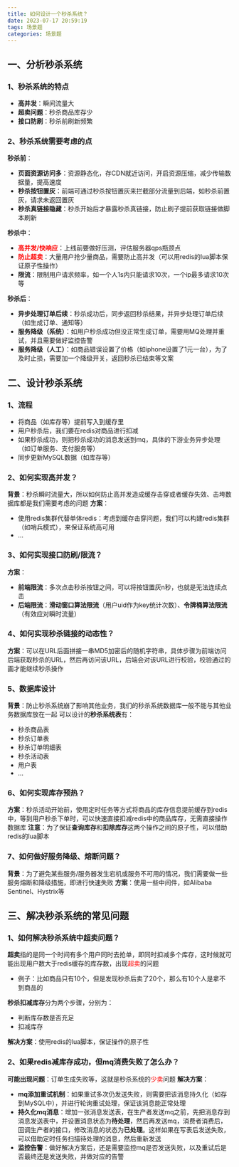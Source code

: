 ```yaml
---
title: 如何设计一个秒杀系统？
date: 2023-07-17 20:59:19
tags: 场景题
categories: 场景题
---
```


## 一、分析秒杀系统
### 1、秒杀系统的特点
* **高并发**：瞬间流量大
* **超卖问题**：秒杀商品库存少
* **接口防刷**：秒杀前刷新频繁

### 2、秒杀系统需要考虑的点
**秒杀前**：
* **页面资源访问多**：资源静态化，存CDN就近访问，开启资源压缩，减少传输数据量，提高速度
* **秒杀按钮置灰**：前端可通过秒杀按钮置灰来拦截部分流量到后端，如秒杀前置灰，请求未返回置灰
* **秒杀真链接隐藏**：秒杀开始后才暴露秒杀真链接，防止刷子提前获取链接做脚本刷新

**秒杀中**：
* <font color=red>**高并发/快响应**</font>：上线前要做好压测，评估服务器qps瓶颈点
* <font color=red>**防止超卖**</font>：大量用户抢少量商品，需要防止高并发（可以用redis的lua脚本保证原子性操作）
* **限流**：限制用户请求频率，如一个人1s内只能请求10次，一个ip最多请求10次等

**秒杀后**：
* **异步处理订单后续**：秒杀成功后，同步返回秒杀结果，并异步处理订单后续（如生成订单、通知等）
* **服务降级（系统）**：如用户秒杀成功但没正常生成订单，需要用MQ处理并重试，并且需要做好监控告警
* **服务降级（人工）**：如商品错误设置了价格（如iphone设置了1元一台），为了及时止损，需要加一个降级开关，返回秒杀已结束等文案

## 二、设计秒杀系统
### 1、流程
* 将商品（如库存等）提前写入到缓存里
* 用户秒杀后，我们要在redis对商品进行扣减
* 如果秒杀成功，则把秒杀成功的消息发送到mq，具体的下游业务异步处理（如订单服务、支付服务等）
* 同步更新MySQL数据（如库存等）

### 2、如何实现高并发？
**背景**：秒杀瞬时流量大，所以如何防止高并发造成缓存击穿或者缓存失效、击垮数据库都是我们需要考虑的问题
**方案**：
* 使用redis集群代替单体redis：考虑到缓存击穿问题，我们可以构建redis集群（如哨兵模式），来保证系统高可用
* ...

### 3、如何实现接口防刷/限流？
**方案**：
* **前端限流**：多次点击秒杀按钮之间，可以将按钮置灰n秒，也就是无法连续点击
* **后端限流**：**滑动窗口算法限流**（用户uid作为key统计次数）、**令牌桶算法限流**（有效应对瞬时流量）

### 4、如何实现秒杀链接的动态性？
**方案**：可以在URL后面拼接一串MD5加密后的随机字符串，具体步骤为前端访问后端获取秒杀的URL，然后再访问该URL，后端会对该URL进行校验，校验通过的画才能继续秒杀操作

### 5、数据库设计
**背景**：防止秒杀系统崩了影响其他业务，我们的秒杀系统数据库一般不能与其他业务数据库放在一起
可以设计的**秒杀系统表**有：
* 秒杀商品表
* 秒杀订单表
* 秒杀订单明细表
* 秒杀活动表
* 用户表
* ...

### 6、如何实现库存预热？
**方案**：秒杀活动开始前，使用定时任务等方式将商品的库存信息提前缓存到redis中，等到用户秒杀下单时，可以快速直接扣减redis中的商品库存，无需直接操作数据库
**注意**：为了保证**查询库存**和**扣除库存**这两个操作之间的原子性，可以借助redis的lua脚本

### 7、如何做好服务降级、熔断问题？
**背景**：为了避免某些服务/服务器发生宕机或服务不可用的情况，我们需要做一些服务熔断和降级措施，即进行快速失败
**方案**：使用一些中间件，如Alibaba Sentinel、Hystrix等

## 三、解决秒杀系统的常见问题
### 1、如何解决秒杀系统中超卖问题？
**超卖**指的是同一个时间有多个用户同时去抢单，即同时扣减多个库存，这时候就可能出现用户数大于redis缓存的库存数，出现<font color=red>超卖</font>的问题
* 例子：比如商品只有10个，但是发现秒杀后卖了20个，那么有10个人是拿不到商品的

**秒杀扣减库存**分为两个步骤，分别为：
* 判断库存数是否充足
* 扣减库存

**解决方案**：使用redis的lua脚本，保证操作的原子性

### 2、如果redis减库存成功，但mq消费失败了怎么办？
**可能出现问题**：订单生成失败等，这就是秒杀系统的<font color=red>少卖</font>问题
**解决方案**：
* **mq添加重试机制**：如果重试多次仍发送失败，则需要把该消息持久化（如存到MySQL中），并进行轮询重试处理，保证该消息能正常处理
* **持久化mq消息**：增加一张消息发送表，在生产者发送mq之前，先把消息存到消息发送表中，并设置消息状态为**待处理**，然后再发送mq，消费者消费后，回调生产者的接口，修改消息的状态为**已处理**。这样如果在写表后发送失败，可以借助定时任务扫描待处理的消息，然后重新发送
* **监控告警**：做好解决方案后，还是需要监控mq是否发送失败，以及重试后是否最终还是发送失败，并做对应的告警
